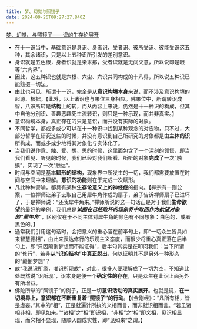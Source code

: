 ```yaml
---
title: 梦、幻觉与照镜子
date: 2024-09-26T09:27:27.840Z
---
```


[梦、幻觉、与照镜子——识的生存论展开](https://mp.weixin.qq.com/s?__biz=Mzg2NzY2ODgzMQ==&mid=2247485816&idx=1&sn=a593a743ed1252e0869eb7d71f709144&scene=58&subscene=0)
- 在十一识当中，基础意识是身识、身者识、受者识、彼所受识、彼能受识这五种，其余诸识，只是以上五种识所引发的差别意识。
- 身识就是五色根，身者识就是染末那，受者识就是无间灭意，所以说即是眼等“六内界”。
- 因此，这五种识也就是六根、六尘、六识共同构成的十八界，所以说五种识已能赅摄一切法。
- 由此也可见，所谓十一识，完全是从**意识构境本身**来说，而不涉及意识构境的起源、根据。【此外，以上诸识也与果位三身相应。佛果位中，所谓转识成智，八识所转是**结构**上的转，而从内容上来说，仍然是十一种识的构成，但其中自他分别识、善趣恶趣死生流转识，则只是一种示现，而并非真实。】
- 意识构境本身，真正存在的只是意识，而并没有实际的对象。
- 不同哲学，都或多或少可以在十一种识中找到某种观念的对应物，只不过，大部分哲学在研究这些的时候，并没有意识到自己所研究的对象都是由**主体的识**所构成，而或多或少地将其对象化与实体化了。
- 当我们说作意、触、受、想、思的时候，这里面包含了一个深刻的领悟，即当我们看见、听见的时候，我们已经对我们所看、所听的对象**完成了**一次“触摸”，实现了一次“触达”。
- 时间与空间是基本**赋形的结构**，现象界中所发生的一切，我们都需要放置在时间与空间中来理解。**意识的功能**则在于完成一次赋形。
- 凡此种种譬喻，都具有某种**生存论意义上的神经症**的指向。【禅宗有一则公案，一位禅师让弟子去取自己用犀牛角作成的扇子，弟子告诉禅师扇子已进坏了，于是禅师说：“还我犀牛角来。”禅师所说的这一句话正是对于我们**生命欲望**的最好的举例，我们总是***试图在已经败坏的现象界中取回作为欲望对象的“犀牛角”***，区别仅在于不同主体对犀牛角的颜色有不同想象：白色的，或者黑色的。】
- 通常我们引用这句话时，会把意义的重心落在前半句上，即“一切众生皆具如来智慧德相”，由此来表达修行的乐观主义态度，而很少将重心真正落在后半句上，即“只因颠倒梦想而不能证得”，后半句其实是在叩问我们：当下所谓的“修行”，若非**从“识的结构”中真正脱出**，何以证明其不是另外一种形态的“颠倒梦想”？
- 故“我说识所缘，唯识所现故”，对此，很多人便理解成了一切为空，不知道此处既然说“识所现”，识本身是便一个**确定性的存在**，只是众生在此识上面另外有所增益。
- 佛陀所举的“照镜子”的例子，正是一切**意识活动的真实展开**。也就是说，**在一切境界上，意识都在不断重复着“照镜子”的行动**。【《金刚经》：“凡所有相，皆是虚妄。”其中的“相”，正是就遍计所执的义相而言，而非就识相而言。“若见诸相非相，即见如来。”“诸相”之“相”即识相，“非相”之“相”即义相，见识相显现，而义相不显现，随顺入圆成实性，即“见如来”之谓。】